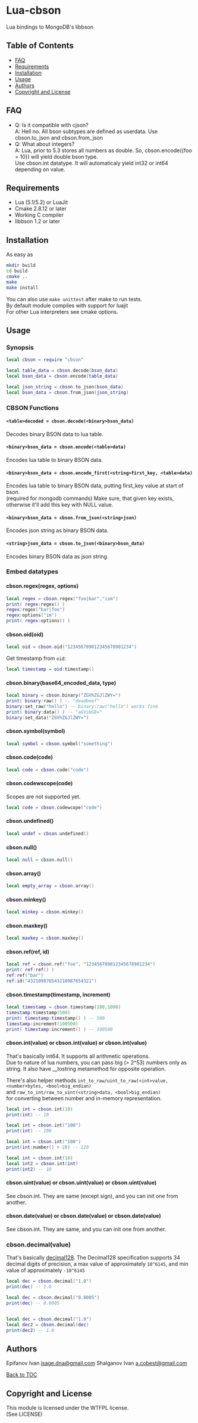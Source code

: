 # Lua-cbson

Lua bindings to MongoDB's libbson

## Table of Contents

* [FAQ](#faq)
* [Requirements](#requirements)
* [Installation](#installation)
* [Usage](#usage)
* [Authors](#authors)
* [Copyright and License](#copyright-and-license)

## FAQ

* Q: Is it compatible with cjson?  
  A: Hell no. All bson subtypes are defined as userdata. Use cbson.to_json and cbson.from_json
* Q: What about integers?  
  A: Lua, prior to 5.3 stores all numbers as double. So, cbson.encode({foo = 10}) will yield double bson type.  
     Use cbson.int datatype. It will automaticaly yield int32 or int64 depending on value.

## Requirements

* Lua (5.1/5.2) or LuaJit
* Cmake 2.8.12 or later
* Working C compiler
* libbson 1.2 or later

## Installation

As easy as  
```bash
mkdir build
cd build
cmake ..
make
make install
```

You can also use `make unittest` after make to run tests.  
By default module compiles with support for luajit  
For other Lua interpreters see cmake options.

## Usage

### Synopsis

```lua
local cbson = require "cbson"

local table_data = cbson.decode(bson_data)
local bson_data = cbson.encode(table_data)

local json_string = cbson.to_json(bson_data)
local bson_data = cbson.from_json(json_string)
```

### CBSON Functions

#### `<table>decoded = cbson.decode(<binary>bson_data)`

Decodes binary BSON data to lua table.

#### `<binary>bson_data = cbson.encode(<table>data)`

Encodes lua table to binary BSON data.

#### `<binary>bson_data = cbson.encode_first(<string>first_key, <table>data)`

Encodes lua table to binary BSON data, putting first_key value at start of bson.  
(required for mongodb commands)
Make sure, that given key exists, otherwise it'll add this key with NULL value.

#### `<binary>bson_data = cbson.from_json(<string>json)`

Encodes json string as binary BSON data.

#### `<string>json_data = cbson.to_json(<binary>bson_data)`

Encodes binary BSON data as json string.

### Embed datatypes

#### cbson.regex(<string>regex, <string>options)

```lua
local regex = cbson.regex("foo|bar","ism")
print( regex:regex() )
regex:regex("bar|foo")
regex:options("im")
print( regex:options() )
```

#### cbson.oid(<string>oid)

```lua
local oid = cbson.oid("123456789012345678901234")
```

Get timestamp from `oid`:

```lua
local timestamp = oid:timestamp()
```

#### cbson.binary(<string>base64_encoded_data, <opt int> type)

```lua
local binary = cbson.binary("ZGVhZGJlZWY=")
print( binary:raw() ) -- "deadbeef"
binary:set_raw("hello") -- binary:raw("hello") works fine
print( binary:data() ) -- "aGVsbG8="
binary:set_data("ZGVhZGJlZWY=")
```

#### cbson.symbol(<string>symbol)

```lua
local symbol = cbson.symbol("something")
```

#### cbson.code(<string>code)

```lua
local code = cbson.code("code")
```

#### cbson.codewscope(<string>code)

Scopes are not supported yet.

```lua
local code = cbson.codewcope("code")
```

#### cbson.undefined()

```lua
local undef = cbson.undefined()
```

#### cbson.null()

```lua
local null = cbson.null()
```

#### cbson.array()

```lua
local empty_array = cbson.array()
```

#### cbson.minkey()

```lua
local minkey = cbson.minkey()
```

#### cbson.maxkey()

```lua
local maxkey = cbson.maxkey()
```

#### cbson.ref(<string>ref, <string>id)

```lua
local ref = cbson.ref("foo", "123456789012345678901234")
print( ref:ref() )
ref:ref("bar")
ref:id("432109876543210987654321")
```

#### cbson.timestamp(<number>timestamp, <number>increment)

```lua
local timestamp = cbson.timestamp(100,1000)
timestamp:timestamp(500)
print( timestamp:timestamp() ) -- 500
timestamp:increment(100500)
print( timestamp:increment() ) -- 100500

```

#### cbson.int(<number>value) or cbson.int(<int>value) or cbson.int(<string>value)

That's basically int64. It supports all arithmetic operations.  
Due to nature of lua numbers, you can pass big (> 2^53) numbers only as string.
It also have __tostring metamethod for opposite operation.

There's also helper methods `int_to_raw/uint_to_raw(<int>value, <number>bytes, <bool>big_endian)`  
and `raw_to_int/raw_to_uint(<string>data, <bool>big_endian)`  
for converting between number and in-memory representation.

```lua
local int = cbson.int(10)
print(int) -- 10

local int = cbson.int("100")
print(int) -- 100

local int = cbson.int("100")
print(int:number() + 20) -- 120

local int = cbson.int(10)
local int2 = cbson.int(int)
print(int2) -- 10
```

#### cbson.uint(<number>value) or cbson.uint(<uint>value) or cbson.uint(<string>value)

See cbson.int. They are same (except sign), and you can init one from another.

#### cbson.date(<number>value) or cbson.date(<date>value) or cbson.date(<string>value)

See cbson.int. They are same, and you can init one from another.

### cbson.decimal(<string>value)

That's basically [decimal128](https://github.com/mongodb/specifications/blob/master/source/bson-decimal128/decimal128.rst).
The Decimal128 specification supports 34 decimal digits of precision,
a max value of approximately `10^6145`, and min value of approximately `-10^6145`

```lua
local dec = cbson.decimal("1.0")
print(dec) -- 1.0

local dec = cbson.decimal("0.0005")
print(dec) -- 0.0005


local dec = cbson.decimal("1.0")
local dec2 = cbson.decimal(dec)
print(dec2) -- 1.0
```

## Authors

Epifanov Ivan <isage.dna@gmail.com>
Shalganov Ivan <a.cobest@gmail.com>

[Back to TOC](#table-of-contents)

## Copyright and License

This module is licensed under the WTFPL license.  
(See LICENSE)
